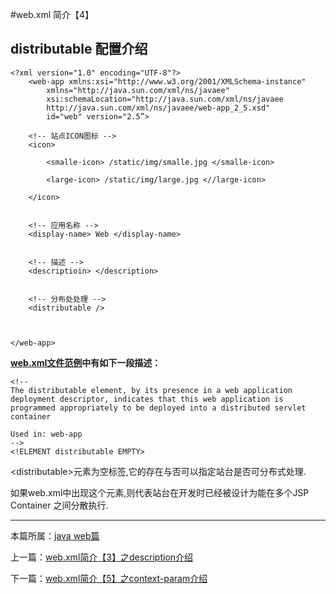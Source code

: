 
#web.xml 简介【4】

## distributable 配置介绍


	<?xml version="1.0" encoding="UTF-8"?>
		<web-app xmlns:xsi="http://www.w3.org/2001/XMLSchema-instance"
         	xmlns="http://java.sun.com/xml/ns/javaee"
         	xsi:schemaLocation="http://java.sun.com/xml/ns/javaee
         	http://java.sun.com/xml/ns/javaee/web-app_2_5.xsd"
         	id="web" version="2.5”>

		<!-- 站点ICON图标 -->
		<icon>

            <smalle-icon> /static/img/smalle.jpg </smalle-icon>

            <large-icon> /static/img/large.jpg <//large-icon>

		</icon>


		<!-- 应用名称 -->
		<display-name> Web </display-name>


		<!-- 描述 -->
		<descriptioin> </description>


		<!-- 分布处处理 -->
		<distributable />



	</web-app>



**[web.xml文件范例](./webxml)中有如下一段描述：**


    <!--
    The distributable element, by its presence in a web application
    deployment descriptor, indicates that this web application is
    programmed appropriately to be deployed into a distributed servlet
    container

    Used in: web-app
    -->
    <!ELEMENT distributable EMPTY>


\<distributable>元素为空标签,它的存在与否可以指定站台是否可分布式处理.

如果web.xml中出现这个元素,则代表站台在开发时已经被设计为能在多个JSP Container 之间分散执行.

***

本篇所属：[java web篇](./Java/web/Index)

上一篇：[web.xml简介【3】之description介绍](./webxml-description)

下一篇：[web.xml简介【5】之context-param介绍](./webxml-context-param)